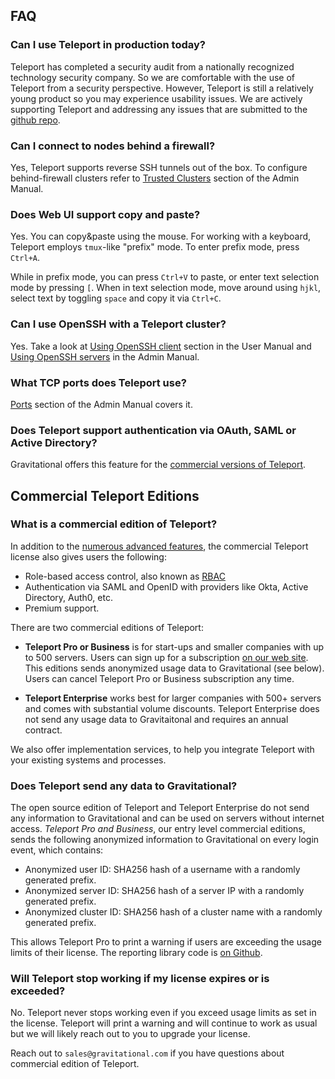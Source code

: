 ## FAQ

### Can I use Teleport in production today?

Teleport has completed a security audit from a nationally recognized technology security company. 
So we are comfortable with the use of Teleport from a security perspective. However, Teleport 
is still a relatively young product so you may experience usability issues. We are actively 
supporting Teleport and addressing any issues that are submitted to the [github repo](https://github.com/gravitational/teleport).

### Can I connect to nodes behind a firewall?

Yes, Teleport supports reverse SSH tunnels out of the box. To configure behind-firewall clusters
refer to [Trusted Clusters](admin-guide.md#trusted-clusters) section of the Admin Manual.

### Does Web UI support copy and paste?

Yes. You can copy&paste using the mouse. For working with a keyboard, Teleport employs `tmux`-like
"prefix" mode. To enter prefix mode, press `Ctrl+A`.

While in prefix mode, you can press `Ctrl+V` to paste, or enter text selection mode by pressing `[`.
When in text selection mode, move around using `hjkl`, select text by toggling `space` and copy
it via `Ctrl+C`.

### Can I use OpenSSH with a Teleport cluster?

Yes. Take a look at [Using OpenSSH client](user-manual.md##using-teleport-with-openssh) section in the User Manual
and [Using OpenSSH servers](admin-guide.md) in the Admin Manual.

### What TCP ports does Teleport use?

[Ports](admin-guide.md#ports) section of the Admin Manual covers it.

### Does Teleport support authentication via OAuth, SAML or Active Directory?

Gravitational offers this feature for the [commercial versions of Teleport](enterprise.md#rbac).

## Commercial Teleport Editions


### What is a commercial edition of Teleport?

In addition to the [numerous advanced features](enterprise.md), the commercial Teleport license 
also gives users the following:

* Role-based access control, also known as [RBAC](enterprise#rbac)
* Authentication via SAML and OpenID with providers like Okta, Active Directory, Auth0, etc.
* Premium support.

There are two commercial editions of Teleport: 

* **Teleport Pro or Business** is for start-ups and smaller companies with up to 500 servers.
  Users can sign up for a subscription [on our web site](https://gravitational.com/teleport/).
  This editions sends anonymized usage data to Gravitational (see below).
  Users can cancel Teleport Pro or Business subscription any time.

* **Teleport Enterprise** works best for larger companies with 500+ servers and
  comes with substantial volume discounts. Teleport Enterprise does not send
  any usage data to Gravitaitonal and requires an annual contract.

We also offer implementation services, to help you integrate
Teleport with your existing systems and processes.

### Does Teleport send any data to Gravitational?

The open source edition of Teleport and Teleport Enterprise do not send any information
to Gravitational and can be used on servers without internet access. _Teleport Pro and Business_, our
entry level commercial editions, sends the following anonymized information to
Gravitational on every login event, which contains:

* Anonymized user ID: SHA256 hash of a username with a randomly generated prefix.
* Anonymized server ID: SHA256 hash of a server IP with a randomly generated prefix.
* Anonymized cluster ID: SHA256 hash of a cluster name with a randomly generated prefix.

This allows Teleport Pro to print a warning if users are exceeding the usage limits
of their license. The reporting library code is [on Github](https://github.com/gravitational/reporting).

### Will Teleport stop working if my license expires or is exceeded?

No. Teleport never stops working even if you exceed usage limits as set in the
license.  Teleport will print a warning and will continue to work as usual but we will likely
reach out to you to upgrade your license.

Reach out to `sales@gravitational.com` if you have questions about commercial
edition of Teleport.

